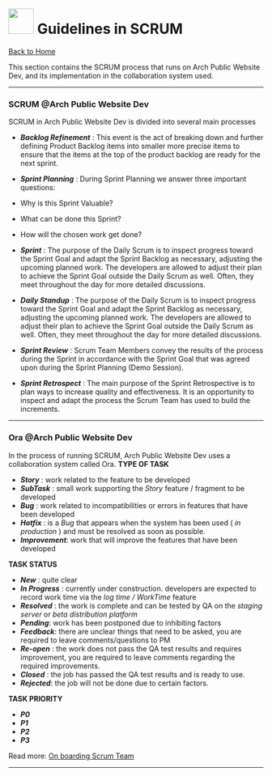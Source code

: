 # <img src="https://media.giphy.com/media/mGcNjsfWAjY5AEZNw6/giphy.gif" width="50"> Guidelines in SCRUM

[Back to Home](en-README.md)

This section contains the SCRUM process that runs on Arch Public Website Dev, and its implementation in the collaboration system used.

---

### SCRUM @Arch Public Website Dev

SCRUM in Arch Public Website Dev is divided into several main processes

- **_Backlog Refinement_** : This event is the act of breaking down and further defining Product Backlog items into smaller more precise items to ensure that the items at the top of the product backlog are ready for the next sprint.
- **_Sprint Planning_** : During Sprint Planning we answer three important questions:

- Why is this Sprint Valuable?
- What can be done this Sprint?
- How will the chosen work get done?

- **_Sprint_** : The purpose of the Daily Scrum is to inspect progress toward the Sprint Goal and adapt the Sprint Backlog as necessary, adjusting the upcoming planned work. The developers are allowed to adjust their plan to achieve the Sprint Goal outside the Daily Scrum as well. Often, they meet throughout the day for more detailed discussions.
- **_Daily Standup_** : The purpose of the Daily Scrum is to inspect progress toward the Sprint Goal and adapt the Sprint Backlog as necessary, adjusting the upcoming planned work. The developers are allowed to adjust their plan to achieve the Sprint Goal outside the Daily Scrum as well. Often, they meet throughout the day for more detailed discussions.
- **_Sprint Review_** : Scrum Team Members convey the results of the process during the Sprint in accordance with the Sprint Goal that was agreed upon during the Sprint Planning (Demo Session).
- **_Sprint Retrospect_** : The main purpose of the Sprint Retrospective is to plan ways to increase quality and effectiveness. It is an opportunity to inspect and adapt the process the Scrum Team has used to build the
increments.

---

### Ora @Arch Public Website Dev

In the process of running SCRUM, Arch Public Website Dev uses a collaboration system called Ora.
**TYPE OF TASK**

- _**Story**_ : work related to the feature to be developed
- _**SubTask**_ : small work supporting the _Story_ feature / fragment to be developed
- _**Bug**_ : work related to incompatibilities or errors in features that have been developed
- _**Hotfix**_ : is a _Bug_ that appears when the system has been used ( _in production_ ) and must be resolved as soon as possible.
- _**Improvement**_: work that will improve the features that have been developed

**TASK STATUS**

- _**New**_ : quite clear
- _**In Progress**_ : currently under construction. developers are expected to record work time via the _log time / WorkTime_ feature
- _**Resolved**_ : the work is complete and can be tested by QA on the _staging server_ or _beta distribution platform_
- _**Pending**_: work has been postponed due to inhibiting factors
- _**Feedback**_: there are unclear things that need to be asked, you are required to leave comments/questions to PM
- _**Re-open**_ : the work does not pass the QA test results and requires improvement, you are required to leave comments regarding the required improvements.
- _**Closed**_ : the job has passed the QA test results and is ready to use.
- _**Rejected**_: the job will not be done due to certain factors.

**TASK PRIORITY**

- _**P0**_
- _**P1**_
- _**P2**_
- _**P3**_

Read more: [On boarding Scrum Team](https://drive.google.com/file/d/1AQRMbmMKXbarZWmPWQEsL7fEDuB6CAie/view?usp=sharing)

---

